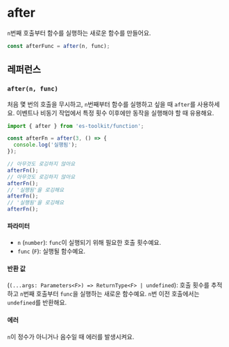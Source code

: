 # after

`n`번째 호출부터 함수를 실행하는 새로운 함수를 만들어요.

```typescript
const afterFunc = after(n, func);
```

## 레퍼런스

### `after(n, func)`

처음 몇 번의 호출을 무시하고, `n`번째부터 함수를 실행하고 싶을 때 `after`를 사용하세요. 이벤트나 비동기 작업에서 특정 횟수 이후에만 동작을 실행해야 할 때 유용해요.

```typescript
import { after } from 'es-toolkit/function';

const afterFn = after(3, () => {
  console.log('실행됨');
});

// 아무것도 로깅하지 않아요
afterFn();
// 아무것도 로깅하지 않아요
afterFn();
// '실행됨'을 로깅해요
afterFn();
// '실행됨'을 로깅해요
afterFn();
```

#### 파라미터

- `n` (`number`): `func`이 실행되기 위해 필요한 호출 횟수예요.
- `func` (`F`): 실행될 함수예요.

#### 반환 값

(`(...args: Parameters<F>) => ReturnType<F> | undefined`): 호출 횟수를 추적하고 `n`번째 호출부터 `func`을 실행하는 새로운 함수예요. `n`번 이전 호출에서는 `undefined`를 반환해요.

#### 에러

`n`이 정수가 아니거나 음수일 때 에러를 발생시켜요.
